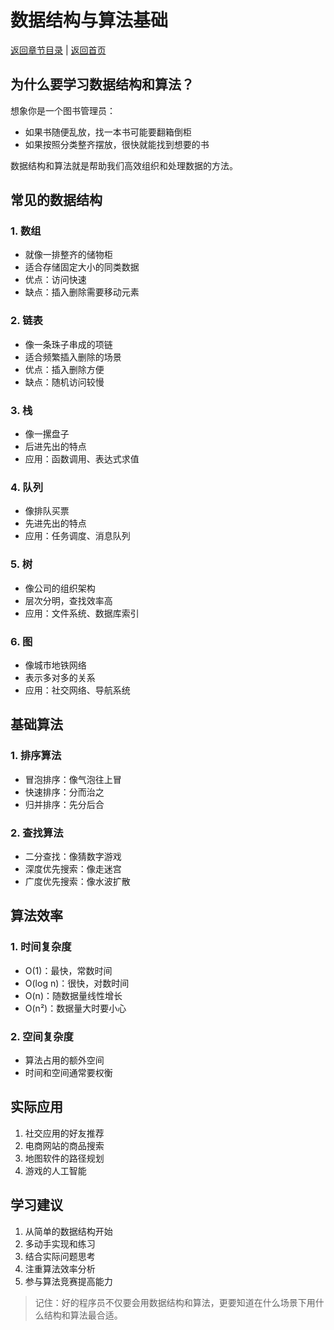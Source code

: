 # 数据结构与算法基础

[返回章节目录](./index.md) | [返回首页](../README.md)

## 为什么要学习数据结构和算法？

想象你是一个图书管理员：
- 如果书随便乱放，找一本书可能要翻箱倒柜
- 如果按照分类整齐摆放，很快就能找到想要的书

数据结构和算法就是帮助我们高效组织和处理数据的方法。

## 常见的数据结构

### 1. 数组
- 就像一排整齐的储物柜
- 适合存储固定大小的同类数据
- 优点：访问快速
- 缺点：插入删除需要移动元素

### 2. 链表
- 像一条珠子串成的项链
- 适合频繁插入删除的场景
- 优点：插入删除方便
- 缺点：随机访问较慢

### 3. 栈
- 像一摞盘子
- 后进先出的特点
- 应用：函数调用、表达式求值

### 4. 队列
- 像排队买票
- 先进先出的特点
- 应用：任务调度、消息队列

### 5. 树
- 像公司的组织架构
- 层次分明，查找效率高
- 应用：文件系统、数据库索引

### 6. 图
- 像城市地铁网络
- 表示多对多的关系
- 应用：社交网络、导航系统

## 基础算法

### 1. 排序算法
- 冒泡排序：像气泡往上冒
- 快速排序：分而治之
- 归并排序：先分后合

### 2. 查找算法
- 二分查找：像猜数字游戏
- 深度优先搜索：像走迷宫
- 广度优先搜索：像水波扩散

## 算法效率

### 1. 时间复杂度
- O(1)：最快，常数时间
- O(log n)：很快，对数时间
- O(n)：随数据量线性增长
- O(n²)：数据量大时要小心

### 2. 空间复杂度
- 算法占用的额外空间
- 时间和空间通常要权衡

## 实际应用

1. 社交应用的好友推荐
2. 电商网站的商品搜索
3. 地图软件的路径规划
4. 游戏的人工智能

## 学习建议

1. 从简单的数据结构开始
2. 多动手实现和练习
3. 结合实际问题思考
4. 注重算法效率分析
5. 参与算法竞赛提高能力

> 记住：好的程序员不仅要会用数据结构和算法，更要知道在什么场景下用什么结构和算法最合适。